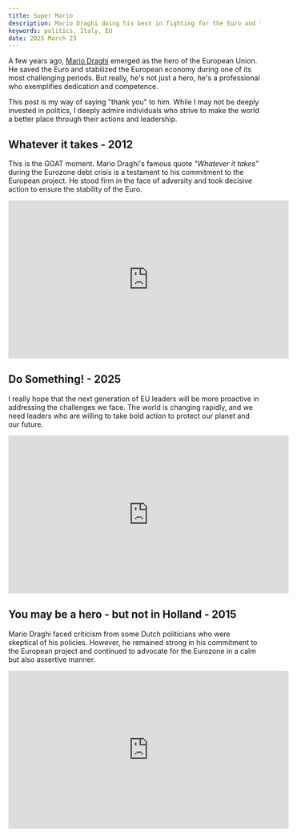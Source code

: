 ```yaml
---
title: Super Mario
description: Mario Draghi doing his best in fighting for the Euro and the European project
keywords: politics, Italy, EU
date: 2025 March 23
---
```


A few years ago, [Mario Draghi](https://en.wikipedia.org/wiki/Mario_Draghi) emerged as the hero of the European Union. He saved the Euro and stabilized the European economy during one of its most challenging periods. But really, he's not just a hero, he's a professional who exemplifies dedication and competence.

This post is my way of saying "thank you" to him. While I may not be deeply invested in politics, I deeply admire individuals who strive to make the world a better place through their actions and leadership.

## Whatever it takes - 2012

This is the GOAT moment. Mario Draghi's famous quote <i>"Whatever it takes"</i> during the Eurozone debt crisis is a testament to his commitment to the European project. He stood firm in the face of adversity and took decisive action to ensure the stability of the Euro.

<div class="m-10">
  <iframe width="560" height="315" src="https://www.youtube.com/embed/W97hM8eCE5g?si=f62gmFI9bqY3reCQ" title="YouTube video player" frameborder="0" allow="accelerometer; autoplay; clipboard-write; encrypted-media; gyroscope; picture-in-picture; web-share" referrerpolicy="strict-origin-when-cross-origin" allowfullscreen></iframe>
</div>

## Do Something! - 2025

I really hope that the next generation of EU leaders will be more proactive in addressing the challenges we face. The world is changing rapidly, and we need leaders who are willing to take bold action to protect our planet and our future.

<div class="m-10">
  <iframe width="560" height="315" src="https://www.youtube.com/embed/NNIM6eq4gW0?si=w3yfI442kBhCaXnv" title="YouTube video player" frameborder="0" allow="accelerometer; autoplay; clipboard-write; encrypted-media; gyroscope; picture-in-picture; web-share" referrerpolicy="strict-origin-when-cross-origin" allowfullscreen></iframe>
</div>

## You may be a hero - but not in Holland - 2015

Mario Draghi faced criticism from some Dutch politicians who were skeptical of his policies. However, he remained strong in his commitment to the European project and continued to advocate for the Eurozone in a calm but also assertive manner.

<div class="m-10">
  <iframe width="560" height="315" src="https://www.youtube.com/embed/XZ6UnXy_JPg?si=XfSC32bRzESeRVSh" title="YouTube video player" frameborder="0" allow="accelerometer; autoplay; clipboard-write; encrypted-media; gyroscope; picture-in-picture; web-share" referrerpolicy="strict-origin-when-cross-origin" allowfullscreen></iframe>
</div>

